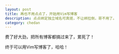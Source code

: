 ```yaml
---
layout: post
title: 再也不用点点了，开始用Vim写博客
description: 点点绑定独立域名可真搓，不让绑拉倒，哥不用了。
category: chedan 
---
```


费了好大劲，把所有博客都搞过来了，累死了！

终于可以用Vim写博客了，哈哈！

